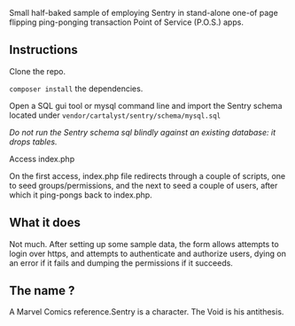 Small half-baked sample of employing Sentry in stand-alone one-of page
flipping ping-ponging transaction Point of Service (P.O.S.) apps.

## Instructions

Clone the repo.

`composer install` the dependencies.

Open a SQL gui tool or mysql command line and import the Sentry schema located under `vendor/cartalyst/sentry/schema/mysql.sql`

*Do not run the Sentry schema sql blindly against an existing database: it drops tables.*

Access index.php 

On the first access, index.php file redirects through a couple of scripts, 
one to seed groups/permissions, and the next to seed a couple of users, after which
it ping-pongs back to index.php.

## What it does

Not much. After setting up some sample data, the form allows attempts to login
over https, and attempts to authenticate and authorize users, dying on
an error if it fails and dumping the permissions if it succeeds.

## The name ? 

A Marvel Comics reference.Sentry is a character. The Void is his antithesis. 
